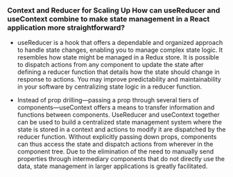 ### Context and Reducer for Scaling Up How can useReducer and useContext combine to make state management in a React application more straightforward? 

* useReducer is a hook that offers a dependable and organized approach to handle state changes, enabling you to manage complex state logic. It resembles how state might be managed in a Redux store. It is possible to dispatch actions from any component to update the state after defining a reducer function that details how the state should change in response to actions. You may improve predictability and maintainability in your software by centralizing state logic in a reducer function.


* Instead of prop drilling—passing a prop through several tiers of components—useContext offers a means to transfer information and functions between components. UseReducer and useContext together can be used to build a centralized state management system where the state is stored in a context and actions to modify it are dispatched by the reducer function. Without explicitly passing down props, components can thus access the state and dispatch actions from wherever in the component tree. Due to the elimination of the need to manually send properties through intermediary components that do not directly use the data, state management in larger applications is greatly facilitated.